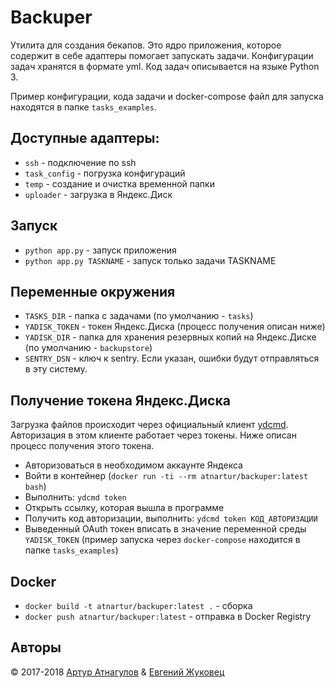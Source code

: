 # Backuper

Утилита для создания бекапов. Это ядро приложения, которое содержит в себе адаптеры помогает запускать задачи.
Конфигурации задач хранятся в формате yml. Код задач описывается на языке Python 3.

Пример конфигурации, кода задачи и docker-compose файл для запуска находятся в папке `tasks_examples`.

## Доступные адаптеры:

- `ssh` - подключение по ssh 
- `task_config` - погрузка конфигураций
- `temp` - создание и очистка временной папки
- `uploader` - загрузка в Яндекс.Диск

## Запуск

- `python app.py` - запуск приложения
- `python app.py TASKNAME` - запуск только задачи TASKNAME

## Переменные окружения

- `TASKS_DIR` - папка с задачами (по умолчанию - `tasks`)
- `YADISK_TOKEN` - токен Яндекс.Диска (процесс получения описан ниже)
- `YADISK_DIR` - папка для хранения резервных копий на Яндекс.Диске (по умолчанию - `backupstore`)
- `SENTRY_DSN` - ключ к sentry. Если указан, ошибки будут отправляться в эту систему.
 
## Получение токена Яндекс.Диска

Загрузка файлов происходит через официальный клиент [ydcmd](https://github.com/abbat/ydcmd).
Авторизация в этом клиенте работает через токены. Ниже описан процесс получения этого токена.

- Авторизоваться в необходимом аккаунте Яндекса
- Войти в контейнер (`docker run -ti --rm atnartur/backuper:latest bash`)
- Выполнить: `ydcmd token`
- Открыть ссылку, которая вышла в программе
- Получить код авторизации, выполнить: `ydcmd token КОД_АВТОРИЗАЦИИ`
- Выведенный OAuth токен вписать в значение переменной среды `YADISK_TOKEN`
(пример запуска через `docker-compose` находится в папке `tasks_examples`)

## Docker

- `docker build -t atnartur/backuper:latest .` - сборка
- `docker push atnartur/backuper:latest` - отправка в Docker Registry

## Авторы

&copy; 2017-2018 [Артур Атнагулов](http://i.atnartur.ru) & [Евгений Жуковец](https://vk.com/id48582913)